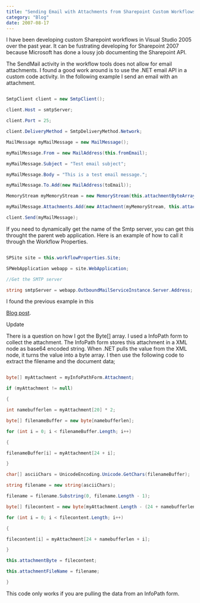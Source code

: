 ```yaml
---
title: "Sending Email with Attachments from Sharepoint Custom Workflows"
category: "Blog"
date: 2007-08-17
---
```



I have been developing custom Sharepoint workflows in Visual Studio 2005 over the past year. It can be fustrating developing for Sharepoint 2007 because Microsoft has done a lousy job documenting the Sharepoint API.

The SendMail activity in the workflow tools does not allow for email attachments. I found a good work around is to use the .NET email API in a custom code activity. In the following example I send an email with an attachment.

```csharp

SmtpClient client = new SmtpClient();

client.Host = smtpServer;

client.Port = 25;

client.DeliveryMethod = SmtpDeliveryMethod.Network;

MailMessage myMailMessage = new MailMessage();

myMailMessage.From = new MailAddress(this.fromEmail);

myMailMessage.Subject = "Test email subject";

myMailMessage.Body = "This is a test email message.";

myMailMessage.To.Add(new MailAddress(toEmail));

MemoryStream myMemoryStream = new MemoryStream(this.attachmentByteArray);

myMailMessage.Attachments.Add(new Attachment(myMemoryStream, this.attachmentFileName));

client.Send(myMailMessage);
```

If you need to dynamically get the name of the Smtp server, you can get this throught the parent web application. Here is an example of how to call it through the Workflow Properties.

```csharp

SPSite site = this.workflowProperties.Site;

SPWebApplication webapp = site.WebApplication;

//Get the SMTP server 

string smtpServer = webapp.OutboundMailServiceInstance.Server.Address;

```

I found the previous example in this 

[Blog post](http://blog.bacchin.org/2007/08/sharepoint-2007-outgoing-smtp-server.html).

Update

There is a question on how I got the Byte[] array. I used a InfoPath form to collect the attachment. The InfoPath form stores this attachment in a XML node as base64 encoded string. When .NET pulls the value from the XML node, it turns the value into a byte array. I then use the following code to extract the filename and the document data;

```csharp

byte[] myAttachment = myInfoPathForm.Attachment;

if (myAttachment != null)

{

int namebufferlen = myAttachment[20] * 2;

byte[] filenameBuffer = new byte[namebufferlen];

for (int i = 0; i < filenameBuffer.Length; i++)

{

filenameBuffer[i] = myAttachment[24 + i];

}

char[] asciiChars = UnicodeEncoding.Unicode.GetChars(filenameBuffer);

string filename = new string(asciiChars);

filename = filename.Substring(0, filename.Length - 1);

byte[] filecontent = new byte[myAttachment.Length - (24 + namebufferlen)];

for (int i = 0; i < filecontent.Length; i++)

{

filecontent[i] = myAttachment[24 + namebufferlen + i];

}

this.attachmentByte = filecontent;

this.attachmentFileName = filename;

}

```

This code only works if you are pulling the data from an InfoPath form.
